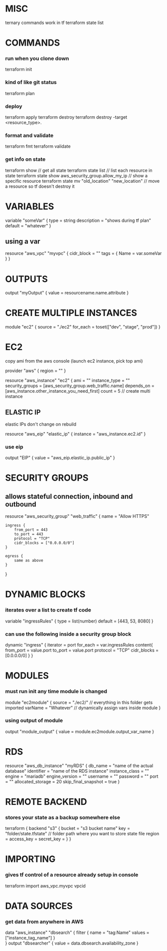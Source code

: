 # MISC
ternary commands work in tf
terraform state list



# COMMANDS
### run when you clone down
terraform init

### kind of like git status
terraform plan

### deploy
terraform apply
terraform destroy
terraform destroy -target <resource_type>.<name>

### format and validate
terraform fmt
terraform validate

### get info on state
terraform show  // get all state
terraform state list  // list each resource in state
terraform state show aws_security_group.allow_my_ip   // show a specific resource
terraform state mv "old_location" "new_location"   // move a resource so tf doesn't destroy it


# VARIABLES
variable "someVar" {
    type = string
    description = "shows during tf plan"
    default = "whatever"
}
## using a var
resource "aws_vpc" "myvpc" {
    cidr_block = ""
    tags = {
        Name = var.someVar
    }
}


# OUTPUTS
output "myOutput" {
    value = resourcename.name.attribute
}


# CREATE MULTIPLE INSTANCES
module "ec2" {
    source = "./ec2"
    for_each = toset(["dev", "stage", "prod"])
}


# EC2
copy ami from the aws console (launch ec2 instance, pick top ami)

provider "aws" {
    region = ""
}

resource "aws_instance" "ec2" {
    ami = ""
    instance_type = ""
    security_groups = [aws_security_group.web_traffic.name]
    depends_on = [aws_instance.other_instance_you_need_first]
    count = 5  // create multi instance


## ELASTIC IP
elastic IPs don't change on rebuild

resource "aws_eip" "elastic_ip" {
    instance = "aws_instance.ec2.id"
}
### use eip
output "EIP" {
    value = "aws_eip.elastic_ip.public_ip"
}


# SECURITY GROUPS
## allows stateful connection, inbound and outbound
resource "aws_security_group" "web_traffic" {
    name = "Allow HTTPS"

    ingress {
        from_port = 443
        to_port = 443
        protocol = "TCP"
        cidr_blocks = ["0.0.0.0/0"]
    }

    egress {
        same as above
    }
}


# DYNAMIC BLOCKS
### iterates over a list to create tf code
variable "ingressRules" {
    type = list(number)
    default = [443, 53, 8080]
}

### can use the following inside a security group block
dynamic "ingress" {
    iterator = port
    for_each = var.ingressRules
    content{
        from_port = value.port
        to_port = value.port
        protocol = "TCP"
        cidr_blocks = [0.0.0.0/0]
    }
}


# MODULES
### must run init any time module is changed
module "ec2module" {
    source = "./ec2/"  // everything in this folder gets imported
    varName = "Whatever"  // dynamically assign vars inside module
}

### using output of module
output "module_output" {
    value = module.ec2module.output_var_name
}


# RDS
resource "aws_db_instance" "myRDS" {
    db_name = "name of the actual database"
    identifier = "name of the RDS instance"
    instance_class = ""
    engine = "mariadb"
    engine_version = ""
    username = ""
    password = ""
    port = ""
    allocated_storage = 20
    skip_final_snapshot = true
}


# REMOTE BACKEND
### stores your state as a backup somewhere else
terraform {
    backend "s3" {
        bucket = "s3 bucket name"
        key = "folder/state.tfstate" // folder path where you want to store state file
        region = 
        access_key = 
        secret_key = 
    }
}


# IMPORTING
### gives tf control of a resource already setup in console
terraform import aws_vpc.myvpc vpcid


# DATA SOURCES
### get data from anywhere in AWS
data "aws_instance" "dbsearch" {
    filter {
        name = "tag:Name"
        values = ["instance_tag_name"]
    }    
}
output "dbsearcher" {
    value = data.dbsearch.availability_zone
}
